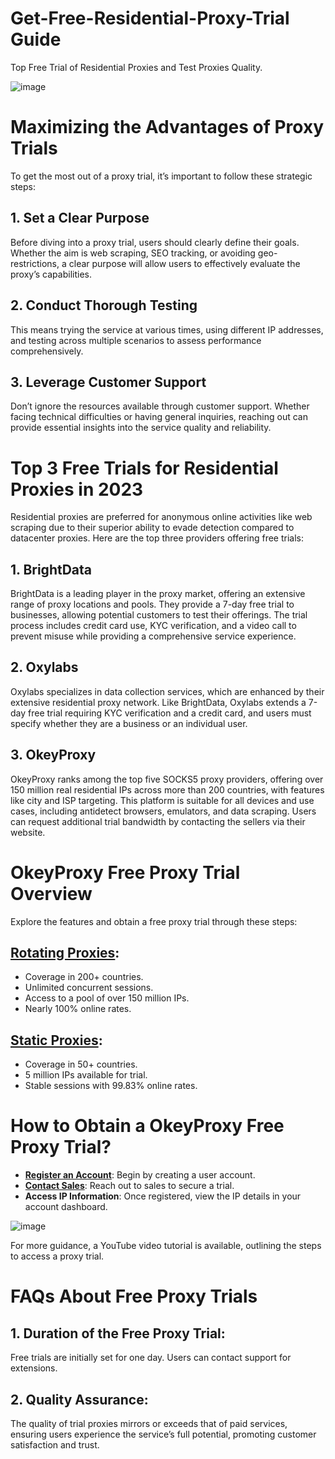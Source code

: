 # Get-Free-Residential-Proxy-Trial Guide
Top Free Trial of Residential Proxies and Test Proxies Quality.

![image](https://github.com/user-attachments/assets/9f00dc9e-723c-4492-b0e9-547e2050cb9c)

# Maximizing the Advantages of Proxy Trials
To get the most out of a proxy trial, it’s important to follow these strategic steps:

## 1. Set a Clear Purpose
Before diving into a proxy trial, users should clearly define their goals. Whether the aim is web scraping, SEO tracking, or avoiding geo-restrictions, a clear purpose will allow users to effectively evaluate the proxy’s capabilities.

## 2. Conduct Thorough Testing
This means trying the service at various times, using different IP addresses, and testing across multiple scenarios to assess performance comprehensively.

## 3. Leverage Customer Support
Don’t ignore the resources available through customer support. Whether facing technical difficulties or having general inquiries, reaching out can provide essential insights into the service quality and reliability.

# Top 3 Free Trials for Residential Proxies in 2023
Residential proxies are preferred for anonymous online activities like web scraping due to their superior ability to evade detection compared to datacenter proxies. Here are the top three providers offering free trials:

## 1. BrightData
BrightData is a leading player in the proxy market, offering an extensive range of proxy locations and pools. They provide a 7-day free trial to businesses, allowing potential customers to test their offerings. The trial process includes credit card use, KYC verification, and a video call to prevent misuse while providing a comprehensive service experience.

## 2. Oxylabs
Oxylabs specializes in data collection services, which are enhanced by their extensive residential proxy network. Like BrightData, Oxylabs extends a 7-day free trial requiring KYC verification and a credit card, and users must specify whether they are a business or an individual user.

## 3. OkeyProxy
OkeyProxy ranks among the top five SOCKS5 proxy providers, offering over 150 million real residential IPs across more than 200 countries, with features like city and ISP targeting. This platform is suitable for all devices and use cases, including antidetect browsers, emulators, and data scraping. Users can request additional trial bandwidth by contacting the sellers via their website.

# OkeyProxy Free Proxy Trial Overview
Explore the features and obtain a free proxy trial through these steps:

## [Rotating Proxies](https://www.okeyproxy.com/en/residential-proxies):

- Coverage in 200+ countries.
- Unlimited concurrent sessions.
- Access to a pool of over 150 million IPs.
- Nearly 100% online rates.

## [Static Proxies](https://www.okeyproxy.com/en/static-residential-proxies):

- Coverage in 50+ countries.
- 5 million IPs available for trial.
- Stable sessions with 99.83% online rates.

# How to Obtain a OkeyProxy Free Proxy Trial?
- **[Register an Account](https://www.okeyproxy.com/)**: Begin by creating a user account.
- **[Contact Sales](https://t.me/OkeyProxy_support)**: Reach out to sales to secure a trial.
- **Access IP Information**: Once registered, view the IP details in your account dashboard.

![image](https://github.com/user-attachments/assets/dd9aa33e-a631-42e4-83bf-d038053179a0)

For more guidance, a YouTube video tutorial is available, outlining the steps to access a proxy trial.

# FAQs About Free Proxy Trials
## 1. Duration of the Free Proxy Trial:
Free trials are initially set for one day. Users can contact support for extensions.

## 2. Quality Assurance:
The quality of trial proxies mirrors or exceeds that of paid services, ensuring users experience the service’s full potential, promoting customer satisfaction and trust.
